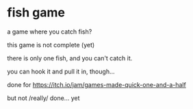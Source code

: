 fish game
====================

a game where you catch fish?

this game is not complete (yet)

there is only one fish, and you can't catch it.

you can hook it and pull it in, though...

done for https://itch.io/jam/games-made-quick-one-and-a-half

but not /really/ done... yet

